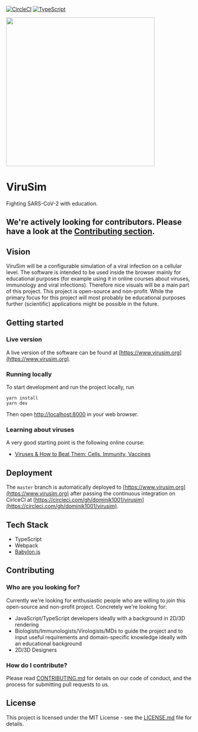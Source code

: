 [![CircleCI](https://circleci.com/gh/openvir/virusim.svg?style=svg)](https://circleci.com/gh/openvir/virusim)
[![TypeScript](https://badges.frapsoft.com/typescript/code/typescript.svg?v=101)](https://github.com/ellerbrock/typescript-badges/)

<img src="https://github.com/openvir/virusim/blob/master/docs/logo/logo.png" width="400">

# ViruSim

Fighting SARS-CoV-2 with education.

We're actively looking for contributors. Please have a look at the [Contributing section](#Contributing).
---

## Vision

ViruSim will be a configurable simulation of a viral infection on a cellular level. The software is intended to be used inside the browser mainly for educational purposes (for example using it in online courses about viruses, immunology and viral infections). Therefore nice visuals will be a main part of this project. This project is open-source and non-profit. While the primary focus for this project will most probably be educational purposes further (scientific) applications might be possible in the future.

## Getting started

### Live version

A live version of the software can be found at [https://www.virusim.org](https://www.virusim.org).

### Running locally

To start development and run the project locally, run

```
yarn install
yarn dev
```

Then open [http://localhost:8000](http://localhost:8000) in your web browser.

### Learning about viruses

A very good starting point is the following online course:
- [Viruses & How to Beat Them: Cells, Immunity, Vaccines](https://courses.edx.org/courses/course-v1:IsraelX+Virus101x+2T2018/)

## Deployment

The `master` branch is automatically deployed to [https://www.virusim.org](https://www.virusim.org) after passing the continuous integration on CirlceCI at [https://circleci.com/gh/dominik1001/virusim](https://circleci.com/gh/dominik1001/virusim).

## Tech Stack

- TypeScript
- Webpack
- [Babylon.js](https://www.babylonjs.com/)

## Contributing

### Who are you looking for?

Currently we're looking for enthusiastic people who are willing to join this open-source and non-profit project. Concretely we're looking for:
- JavaScript/TypeScript developers ideally with a background in 2D/3D rendering
- Biologists/Immunologists/Virologists/MDs to guide the project and to input useful requirements and domain-specific knowledge ideally with an educational background
- 2D/3D Designers

### How do I contribute?

Please read [CONTRIBUTING.md](CONTRIBUTING.md) for details on our code of conduct, and the process for submitting pull requests to us.

## License

This project is licensed under the MIT License - see the [LICENSE.md](LICENSE.md) file for details.
